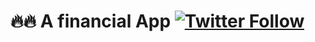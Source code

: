 # 🔥🔥 A financial App [![Twitter Follow](https://img.shields.io/twitter/follow/IAdelabou?style=social)](https://twitter.com/IAdelabou?s=09)
